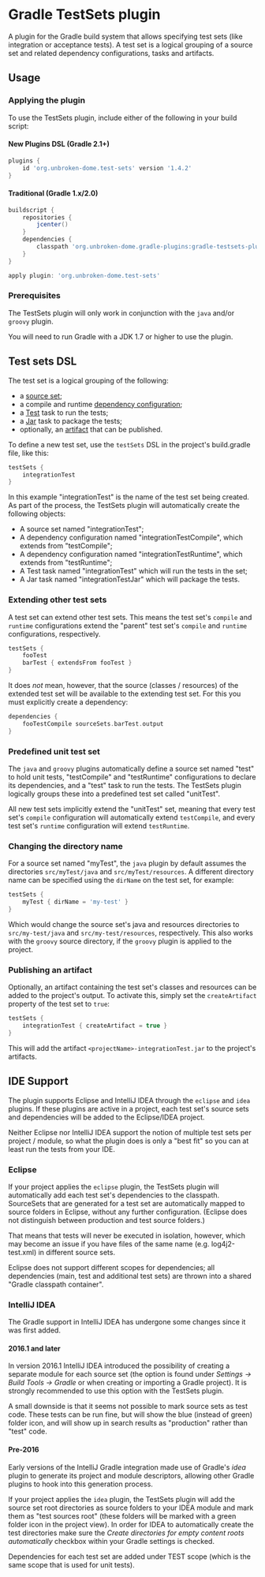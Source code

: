 # Gradle TestSets plugin

A plugin for the Gradle build system that allows specifying test sets (like integration or acceptance tests). A test set is a logical grouping of a source set and related dependency configurations, tasks and artifacts.

## Usage

### Applying the plugin

To use the TestSets plugin, include either of the following in your build script:

#### New Plugins DSL (Gradle 2.1+)

```groovy
plugins {
    id 'org.unbroken-dome.test-sets' version '1.4.2'
}
```

#### Traditional (Gradle 1.x/2.0)

```groovy
buildscript {
    repositories {
        jcenter()
    }
    dependencies {
        classpath 'org.unbroken-dome.gradle-plugins:gradle-testsets-plugin:1.4.2'
    }
}

apply plugin: 'org.unbroken-dome.test-sets'
```

### Prerequisites

The TestSets plugin will only work in conjunction with the `java` and/or `groovy` plugin.

You will need to run Gradle with a JDK 1.7 or higher to use the plugin.

## Test sets DSL

The test set is a logical grouping of the following:

- a [source set](http://gradle.org/docs/current/userguide/java_plugin.html#N11F7B);
- a compile and runtime [dependency configuration](http://gradle.org/docs/current/userguide/dependency_management.html#sub:configurations);
- a [Test](http://gradle.org/docs/current/userguide/java_plugin.html#sec:java_test) task to run the tests;
- a [Jar](http://gradle.org/docs/current/userguide/java_plugin.html#N12A7C) task to package the tests;
- optionally, an [artifact](http://gradle.org/docs/current/userguide/artifact_management.html) that can be published.

To define a new test set, use the `testSets` DSL in the project's build.gradle file, like this:

```groovy
testSets {
    integrationTest
}
```

In this example "integrationTest" is the name of the test set being created. As part of the process, the TestSets plugin will automatically create the following objects:

* A source set named "integrationTest";
* A dependency configuration named "integrationTestCompile", which extends from "testCompile";
* A dependency configuration named "integrationTestRuntime", which extends from "testRuntime";
* A Test task named "integrationTest" which will run the tests in the set;
* A Jar task named "integrationTestJar" which will package the tests.


### Extending other test sets

A test set can extend other test sets. This means the test set's `compile` and `runtime` configurations extend the "parent" test set's `compile` and `runtime` configurations, respectively.

```groovy
testSets {
    fooTest
    barTest { extendsFrom fooTest }
}
```

It does _not_ mean, however, that the source (classes / resources) of the extended test set will be available to the
extending test set. For this you must explicitly create a dependency:

```groovy
dependencies {
    fooTestCompile sourceSets.barTest.output
}
```

### Predefined unit test set

The `java` and `groovy` plugins automatically define a source set named "test" to hold unit tests, "testCompile" and "testRuntime" configurations to declare its dependencies, and a "test" task to run the tests. The TestSets plugin logically groups these into a predefined test set called "unitTest".

All new test sets implicitly extend the "unitTest" set, meaning that every test set's `compile` configuration will automatically extend `testCompile`, and every test set's `runtime` configuration will extend `testRuntime`.

### Changing the directory name

For a source set named "myTest", the `java` plugin by default assumes the directories `src/myTest/java` and `src/myTest/resources`. A different directory name can be specified using the `dirName` on the test set, for example:

```groovy
testSets {
    myTest { dirName = 'my-test' }
}
```

Which would change the source set's java and resources directories to `src/my-test/java` and `src/my-test/resources`, respectively. This also works with the `groovy` source directory, if the `groovy` plugin is applied to the project.

### Publishing an artifact

Optionally, an artifact containing the test set's classes and resources can be added to the project's output. To activate this, simply set the `createArtifact` property of the test set to `true`:

```groovy
testSets {
    integrationTest { createArtifact = true }
}
```

This will add the artifact `<projectName>-integrationTest.jar` to the project's artifacts.


## IDE Support

The plugin supports Eclipse and IntelliJ IDEA through the `eclipse` and `idea` plugins. If these plugins are active in
a project, each test set's source sets and dependencies will be added to the Eclipse/IDEA project.

Neither Eclipse nor IntelliJ IDEA support the notion of multiple test sets per project / module, so what the plugin does
is only a "best fit" so you can at least run the tests from your IDE.

### Eclipse

If your project applies the `eclipse` plugin, the TestSets plugin will automatically add each test set's dependencies
to the classpath. SourceSets that are generated for a test set are automatically mapped to source folders in Eclipse,
without any further configuration. (Eclipse does not distinguish between production and test source folders.)

That means that tests will never be executed in isolation, however, which may become an issue if you have files of the
same name (e.g. log4j2-test.xml) in different source sets.

Eclipse does not support different scopes for dependencies; all dependencies (main, test and additional test sets) are
thrown into a shared "Gradle classpath container".

### IntelliJ IDEA

The Gradle support in IntelliJ IDEA has undergone some changes since it was first added.

#### 2016.1 and later

In version 2016.1 IntelliJ IDEA introduced the possibility of creating a separate module for each source set (the option
is found under *Settings -> Build Tools -> Gradle* or when creating or importing a Gradle project).
It is strongly recommended to use this option with the TestSets plugin.

A small downside is that it seems not possible to mark source sets as test code. These tests can be run fine, but
 will show the blue (instead of green) folder icon, and will show up in search results as "production" rather than
 "test" code.

#### Pre-2016

Early versions of the IntelliJ Gradle integration made use of Gradle's *idea* plugin to generate its project and module
descriptors, allowing other Gradle plugins to hook into this generation process.

If your project applies the `idea` plugin, the TestSets plugin will add the source set root directories as source folders
to your IDEA module and mark them as "test sources root" (these folders will be marked with a green folder icon in the
project view). In order for IDEA to automatically create the test directories make sure the
*Create directories for empty content roots automatically* checkbox within your Gradle settings is checked.

Dependencies for each test set are added under TEST scope (which is the same scope that is used for unit tests).
